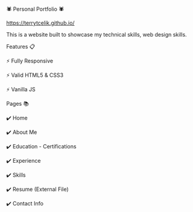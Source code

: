 🕷️  Personal Portfolio 🕷️

https://terrytcelik.github.io/


This is a website built to showcase my technical skills, web design skills.


Features 📋

⚡️ Fully Responsive

⚡️ Valid HTML5 & CSS3

⚡️ Vanilla JS


Pages 📚

✔️ Home

✔️ About Me

✔️ Education - Certifications

✔️ Experience

✔️ Skills

✔️ Resume (External File)

✔️ Contact Info

